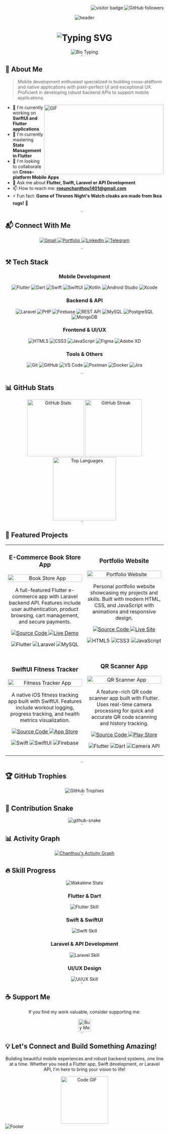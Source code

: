 <!-- Profile Visitor Badge -->
<p align="right">
  <img src="https://visitor-badge.laobi.icu/badge?page_id=Chanthou.Chanthou" alt="visitor badge" />
  <img src="https://img.shields.io/github/followers/Chanthou?label=Followers&style=social" alt="GitHub followers" />
</p>

<!-- Animated Header with Technologies -->
<div align="center">
  <img src="https://capsule-render.vercel.app/api?type=waving&color=gradient&customColorList=12&height=180&section=header&text=Roeun%20Chanthou&fontSize=42&fontAlignY=36&desc=Mobile%20%26%20Fullstack%20Developer&descAlignY=55&animation=fadeIn" alt="header" />
</div>

<!-- Animated Typing -->
<h1 align="center">
  <img src="https://readme-typing-svg.herokuapp.com?font=Fira+Code&size=28&duration=3000&pause=1000&color=00C7FF&center=true&vCenter=true&width=600&lines=Flutter+Expert+%F0%9F%93%B1;Swift+Developer+%F0%9F%8D%8E;Laravel+API+Builder+%F0%9F%9B%A0%EF%B8%8F;Fullstack+Developer+%F0%9F%94%A5;UI%2FUX+Enthusiast+%F0%9F%8E%A8" alt="Typing SVG" />
</h1>

<!-- Animated Bio -->
<div align="center">
  <img src="https://readme-typing-svg.herokuapp.com?font=Poppins&size=20&duration=2000&pause=1000&color=00ADB5&center=true&vCenter=true&width=600&height=50&lines=Turning+ideas+into+elegant+mobile+experiences;Building+scalable+backend+solutions;Creating+beautiful+cross-platform+applications" alt="Bio Typing" />
</div>

<div align="center">
  <img src="https://raw.githubusercontent.com/andreasbm/readme/master/assets/lines/rainbow.png" width="100%" height="5px" alt="line">
</div>

## 📱 About Me

> Mobile development enthusiast specialized in building cross-platform and native applications with pixel-perfect UI and exceptional UX. Proficient in developing robust backend APIs to support mobile applications.

<img align="right" height="220" width="380" alt="GIF" src="https://media.giphy.com/media/SWoSkN6DxTszqIKEqv/giphy.gif" />

- 🔭 I'm currently working on **SwiftUI and Flutter applications**
- 🌱 I'm currently mastering **State Management in Flutter**
- 👯 I'm looking to collaborate on **Cross-platform Mobile Apps**
- 💬 Ask me about **Flutter, Swift, Laravel or API Development**
- 📫 How to reach me: **roeunchanthou1401@gmail.com**
- ⚡ Fun fact: **Game of Thrones Night's Watch cloaks are made from Ikea rugs!** 🧥

<div align="center">
  <img src="https://raw.githubusercontent.com/andreasbm/readme/master/assets/lines/rainbow.png" width="100%" height="5px" alt="line">
</div>

## 📬 Connect With Me

<p align="center">
  <a href="mailto:roeunchanthou1401@gmail.com">
    <img src="https://img.shields.io/badge/Gmail-EA4335?style=for-the-badge&logo=gmail&logoColor=white" alt="Gmail" />
  </a>
  <a href="https://roeunchanthou.netlify.app" target="_blank">
    <img src="https://img.shields.io/badge/Portfolio-0A0A0A?style=for-the-badge&logo=dev.to&logoColor=white" alt="Portfolio" />
  </a>
  <a href="https://www.linkedin.com/in/your-linkedin/" target="_blank">
    <img src="https://img.shields.io/badge/LinkedIn-0A66C2?style=for-the-badge&logo=linkedin&logoColor=white" alt="LinkedIn" />
  </a>
  <a href="https://t.me/your-telegram" target="_blank">
    <img src="https://img.shields.io/badge/Telegram-26A5E4?style=for-the-badge&logo=telegram&logoColor=white" alt="Telegram" />
  </a>
</p>

<div align="center">
  <img src="https://raw.githubusercontent.com/andreasbm/readme/master/assets/lines/rainbow.png" width="100%" height="5px" alt="line">
</div>

## ⚒️ Tech Stack

<div align="center">
  <h3>Mobile Development</h3>
  <p>
    <img src="https://img.shields.io/badge/Flutter-02569B?style=for-the-badge&logo=flutter&logoColor=white" alt="Flutter" />
    <img src="https://img.shields.io/badge/Dart-0175C2?style=for-the-badge&logo=dart&logoColor=white" alt="Dart" />
    <img src="https://img.shields.io/badge/Swift-F05138?style=for-the-badge&logo=swift&logoColor=white" alt="Swift" />
    <img src="https://img.shields.io/badge/SwiftUI-0D47A1?style=for-the-badge&logo=swift&logoColor=white" alt="SwiftUI" />
    <img src="https://img.shields.io/badge/Kotlin-7F52FF?style=for-the-badge&logo=kotlin&logoColor=white" alt="Kotlin" />
    <img src="https://img.shields.io/badge/Android_Studio-3DDC84?style=for-the-badge&logo=android-studio&logoColor=white" alt="Android Studio" />
    <img src="https://img.shields.io/badge/Xcode-147EFB?style=for-the-badge&logo=xcode&logoColor=white" alt="Xcode" />
  </p>
  
  <h3>Backend & API</h3>
  <p>
    <img src="https://img.shields.io/badge/Laravel-FF2D20?style=for-the-badge&logo=laravel&logoColor=white" alt="Laravel" />
    <img src="https://img.shields.io/badge/PHP-777BB4?style=for-the-badge&logo=php&logoColor=white" alt="PHP" />
    <img src="https://img.shields.io/badge/Firebase-FFCA28?style=for-the-badge&logo=firebase&logoColor=black" alt="Firebase" />
    <img src="https://img.shields.io/badge/REST_API-009688?style=for-the-badge&logo=fastapi&logoColor=white" alt="REST API" />
    <img src="https://img.shields.io/badge/MySQL-4479A1?style=for-the-badge&logo=mysql&logoColor=white" alt="MySQL" />
    <img src="https://img.shields.io/badge/PostgreSQL-4169E1?style=for-the-badge&logo=postgresql&logoColor=white" alt="PostgreSQL" />
    <img src="https://img.shields.io/badge/MongoDB-47A248?style=for-the-badge&logo=mongodb&logoColor=white" alt="MongoDB" />
  </p>
  
  <h3>Frontend & UI/UX</h3>
  <p>
    <img src="https://img.shields.io/badge/HTML5-E34F26?style=for-the-badge&logo=html5&logoColor=white" alt="HTML5" />
    <img src="https://img.shields.io/badge/CSS3-1572B6?style=for-the-badge&logo=css3&logoColor=white" alt="CSS3" />
    <img src="https://img.shields.io/badge/JavaScript-F7DF1E?style=for-the-badge&logo=javascript&logoColor=black" alt="JavaScript" />
    <img src="https://img.shields.io/badge/Figma-F24E1E?style=for-the-badge&logo=figma&logoColor=white" alt="Figma" />
    <img src="https://img.shields.io/badge/Adobe_XD-FF61F6?style=for-the-badge&logo=adobe-xd&logoColor=white" alt="Adobe XD" />
  </p>
  
  <h3>Tools & Others</h3>
  <p>
    <img src="https://img.shields.io/badge/Git-F05032?style=for-the-badge&logo=git&logoColor=white" alt="Git" />
    <img src="https://img.shields.io/badge/GitHub-181717?style=for-the-badge&logo=github&logoColor=white" alt="GitHub" />
    <img src="https://img.shields.io/badge/VS_Code-007ACC?style=for-the-badge&logo=visual-studio-code&logoColor=white" alt="VS Code" />
    <img src="https://img.shields.io/badge/Postman-FF6C37?style=for-the-badge&logo=postman&logoColor=white" alt="Postman" />
    <img src="https://img.shields.io/badge/Docker-2496ED?style=for-the-badge&logo=docker&logoColor=white" alt="Docker" />
    <img src="https://img.shields.io/badge/Jira-0052CC?style=for-the-badge&logo=jira&logoColor=white" alt="Jira" />
  </p>
</div>

<div align="center">
  <img src="https://raw.githubusercontent.com/andreasbm/readme/master/assets/lines/rainbow.png" width="100%" height="5px" alt="line">
</div>

## 📊 GitHub Stats

<div align="center">
  <img src="https://github-readme-stats.vercel.app/api?username=Chanthou&show_icons=true&theme=tokyonight&hide_border=true&bg_color=0D1117&title_color=00ADB5&icon_color=00ADB5&text_color=EEEEEE" alt="GitHub Stats" height="180" />
  <img src="https://github-readme-streak-stats.herokuapp.com/?user=Chanthou&theme=tokyonight&hide_border=true&background=0D1117&ring=00ADB5&fire=00ADB5&currStreakLabel=00ADB5" alt="GitHub Streak" height="180" />
</div>

<div align="center">
  <img src="https://github-readme-stats.vercel.app/api/top-langs/?username=Chanthou&layout=compact&theme=tokyonight&hide_border=true&bg_color=0D1117&title_color=00ADB5&text_color=EEEEEE" alt="Top Languages" height="200" />
</div>

<div align="center">
  <img src="https://raw.githubusercontent.com/andreasbm/readme/master/assets/lines/rainbow.png" width="100%" height="5px" alt="line">
</div>

## 🌟 Featured Projects

<div align="center">
  <table>
    <tr>
      <td width="50%">
        <h3 align="center">E-Commerce Book Store App</h3>
        <p align="center">
          <a href="https://github.com/your-repo" target="_blank">
            <img src="https://via.placeholder.com/600x400/000/fff?text=Book+Store+App" width="100%" alt="Book Store App"/>
          </a>
          <p align="center">
            A full-featured Flutter e-commerce app with Laravel backend API. Features include user authentication, product browsing, cart management, and secure payments.
          </p>
          <p align="center">
            <a href="https://github.com/your-repo" target="_blank">
              <img src="https://img.shields.io/badge/Code-181717?style=for-the-badge&logo=github&logoColor=white" alt="Source Code" />
            </a>
            <a href="https://your-demo-link.com" target="_blank">
              <img src="https://img.shields.io/badge/Demo-00ADB5?style=for-the-badge&logo=google-play&logoColor=white" alt="Live Demo" />
            </a>
          </p>
          <p align="center">
            <img src="https://img.shields.io/badge/Flutter-02569B?style=flat-square&logo=flutter&logoColor=white" alt="Flutter"/>
            <img src="https://img.shields.io/badge/Laravel-FF2D20?style=flat-square&logo=laravel&logoColor=white" alt="Laravel"/>
            <img src="https://img.shields.io/badge/MySQL-4479A1?style=flat-square&logo=mysql&logoColor=white" alt="MySQL"/>
          </p>
        </p>
      </td>
      <td width="50%">
        <h3 align="center">Portfolio Website</h3>
        <p align="center">
          <a href="https://roeunchanthou.netlify.app" target="_blank">
            <img src="https://via.placeholder.com/600x400/000/fff?text=Portfolio+Website" width="100%" alt="Portfolio Website"/>
          </a>
          <p align="center">
            Personal portfolio website showcasing my projects and skills. Built with modern HTML, CSS, and JavaScript with animations and responsive design.
          </p>
          <p align="center">
            <a href="https://github.com/your-repo" target="_blank">
              <img src="https://img.shields.io/badge/Code-181717?style=for-the-badge&logo=github&logoColor=white" alt="Source Code" />
            </a>
            <a href="https://roeunchanthou.netlify.app" target="_blank">
              <img src="https://img.shields.io/badge/Live-00C7FF?style=for-the-badge&logo=netlify&logoColor=white" alt="Live Site" />
            </a>
          </p>
          <p align="center">
            <img src="https://img.shields.io/badge/HTML5-E34F26?style=flat-square&logo=html5&logoColor=white" alt="HTML5"/>
            <img src="https://img.shields.io/badge/CSS3-1572B6?style=flat-square&logo=css3&logoColor=white" alt="CSS3"/>
            <img src="https://img.shields.io/badge/JavaScript-F7DF1E?style=flat-square&logo=javascript&logoColor=black" alt="JavaScript"/>
          </p>
        </p>
      </td>
    </tr>
    <tr>
      <td width="50%">
        <h3 align="center">SwiftUI Fitness Tracker</h3>
        <p align="center">
          <a href="https://github.com/your-repo" target="_blank">
            <img src="https://via.placeholder.com/600x400/000/fff?text=Fitness+Tracker" width="100%" alt="Fitness Tracker App"/>
          </a>
          <p align="center">
            A native iOS fitness tracking app built with SwiftUI. Features include workout logging, progress tracking, and health metrics visualization.
          </p>
          <p align="center">
            <a href="https://github.com/your-repo" target="_blank">
              <img src="https://img.shields.io/badge/Code-181717?style=for-the-badge&logo=github&logoColor=white" alt="Source Code" />
            </a>
            <a href="https://apps.apple.com/yourapp" target="_blank">
              <img src="https://img.shields.io/badge/AppStore-0D96F6?style=for-the-badge&logo=app-store&logoColor=white" alt="App Store" />
            </a>
          </p>
          <p align="center">
            <img src="https://img.shields.io/badge/Swift-F05138?style=flat-square&logo=swift&logoColor=white" alt="Swift"/>
            <img src="https://img.shields.io/badge/SwiftUI-0D47A1?style=flat-square&logo=swift&logoColor=white" alt="SwiftUI"/>
            <img src="https://img.shields.io/badge/Firebase-FFCA28?style=flat-square&logo=firebase&logoColor=black" alt="Firebase"/>
          </p>
        </p>
      </td>
      <td width="50%">
        <h3 align="center">QR Scanner App</h3>
        <p align="center">
          <a href="https://github.com/your-repo" target="_blank">
            <img src="https://via.placeholder.com/600x400/000/fff?text=QR+Scanner+App" width="100%" alt="QR Scanner App"/>
          </a>
          <p align="center">
            A feature-rich QR code scanner app built with Flutter. Uses real-time camera processing for quick and accurate QR code scanning and history tracking.
          </p>
          <p align="center">
            <a href="https://github.com/your-repo" target="_blank">
              <img src="https://img.shields.io/badge/Code-181717?style=for-the-badge&logo=github&logoColor=white" alt="Source Code" />
            </a>
            <a href="https://play.google.com/store/yourapp" target="_blank">
              <img src="https://img.shields.io/badge/PlayStore-414141?style=for-the-badge&logo=google-play&logoColor=white" alt="Play Store" />
            </a>
          </p>
          <p align="center">
            <img src="https://img.shields.io/badge/Flutter-02569B?style=flat-square&logo=flutter&logoColor=white" alt="Flutter"/>
            <img src="https://img.shields.io/badge/Dart-0175C2?style=flat-square&logo=dart&logoColor=white" alt="Dart"/>
            <img src="https://img.shields.io/badge/Camera_API-4285F4?style=flat-square&logo=google&logoColor=white" alt="Camera API"/>
          </p>
        </p>
      </td>
    </tr>
  </table>
</div>

<div align="center">
  <img src="https://raw.githubusercontent.com/andreasbm/readme/master/assets/lines/rainbow.png" width="100%" height="5px" alt="line">
</div>

## 🏆 GitHub Trophies

<div align="center">
  <img src="https://github-profile-trophy.vercel.app/?username=Chanthou&theme=nord&no-frame=true&column=7&margin-w=15&margin-h=15" alt="GitHub Trophies" />
</div>

<div align="center">
  <img src="https://raw.githubusercontent.com/andreasbm/readme/master/assets/lines/rainbow.png" width="100%" height="5px" alt="line">
</div>

## 🐍 Contribution Snake

<div align="center">
  <picture>
    <source media="(prefers-color-scheme: dark)" srcset="https://raw.githubusercontent.com/Chanthou/Chanthou/output/github-contribution-grid-snake-dark.svg" />
    <source media="(prefers-color-scheme: light)" srcset="https://raw.githubusercontent.com/Chanthou/Chanthou/output/github-contribution-grid-snake.svg" />
    <img alt="github-snake" src="https://raw.githubusercontent.com/Chanthou/Chanthou/output/github-contribution-grid-snake.svg" />
  </picture>
</div>

<div align="center">
  <img src="https://raw.githubusercontent.com/andreasbm/readme/master/assets/lines/rainbow.png" width="100%" height="5px" alt="line">
</div>

## 📊 Activity Graph

<div align="center">
  <a href="https://github.com/Chanthou/github-readme-activity-graph">
    <img alt="Chanthou's Activity Graph" src="https://github-readme-activity-graph.vercel.app/graph?username=Chanthou&theme=tokyo-night&hide_border=true" />
  </a>
</div>

<div align="center">
  <img src="https://raw.githubusercontent.com/andreasbm/readme/master/assets/lines/rainbow.png" width="100%" height="5px" alt="line">
</div>

## 🔥 Skill Progress

<div align="center">
  <img src="https://github-readme-stats.vercel.app/api/wakatime?username=Chanthou&layout=compact&theme=tokyonight&hide_border=true" alt="Wakatime Stats" />
</div>

<div align="center">
  
  ### Flutter & Dart
  <img src="https://progress-bar.dev/95/?title=Flutter&width=400&color=02569B" alt="Flutter Skill" />
  
  ### Swift & SwiftUI
  <img src="https://progress-bar.dev/85/?title=Swift&width=400&color=F05138" alt="Swift Skill" />
  
  ### Laravel & API Development
  <img src="https://progress-bar.dev/90/?title=Laravel&width=400&color=FF2D20" alt="Laravel Skill" />
  
  ### UI/UX Design
  <img src="https://progress-bar.dev/80/?title=UI/UX&width=400&color=F24E1E" alt="UI/UX Skill" />
</div>

<div align="center">
  <img src="https://raw.githubusercontent.com/andreasbm/readme/master/assets/lines/rainbow.png" width="100%" height="5px" alt="line">
</div>

## ☕ Support Me

<div align="center">
  <p>If you find my work valuable, consider supporting me:</p>
  <a href="https://roeunchanthou.netlify.app" target="_blank">
    <img src="https://storage.ko-fi.com/cdn/kofi1.png?v=3" height="40" alt="Buy Me a Coffee" />
  </a>
</div>

<div align="center">
  <img src="https://raw.githubusercontent.com/andreasbm/readme/master/assets/lines/rainbow.png" width="100%" height="5px" alt="line">
</div>

## 💡 Let's Connect and Build Something Amazing!

<div align="center">
  <p>Building beautiful mobile experiences and robust backend systems, one line at a time. Whether you need a Flutter app, Swift development, or Laravel API, I'm here to bring your vision to life!</p>
  <img src="https://media.giphy.com/media/QTfX9Ejfra3ZmNxh6B/giphy.gif" width="150" alt="Code GIF" />
</div>

<!-- Footer Wave -->
<img src="https://capsule-render.vercel.app/api?type=waving&color=gradient&customColorList=12&height=120&section=footer&animation=fadeIn" alt="Footer" />
